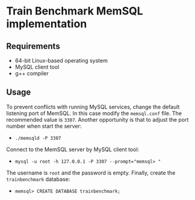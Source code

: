 # Train Benchmark MemSQL implementation

## Requirements

 * 64-bit Linux-based operating system
 * MySQL client tool
 * g++ compiler
 
## Usage

To prevent conflicts with running MySQL services, change the default listening port of MemSQL. In this case modify the `memsql.conf` file. The recommended value is `3307`.
Another opportunity is that to adjust the port number when start the server:
 * `./memsqld -P 3307`
 
Connect to the MemSQL server by MySQL client tool:
 
* `mysql -u root -h 127.0.0.1 -P 3307 --prompt="memsql> "`

The username is `root` and the password is empty. Finally, create the `trainbenchmark` database:

* `memsql> CREATE DATABASE trainbenchmark;`


